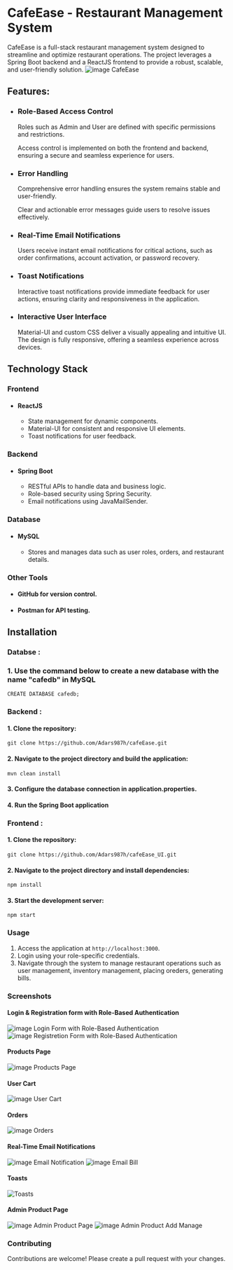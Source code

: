 # CafeEase - Restaurant Management System
CafeEase is a full-stack restaurant management system designed to streamline and optimize restaurant operations. The project leverages a Spring Boot backend and a ReactJS frontend to provide a robust, scalable, and user-friendly solution.
![image CafeEase](https://github.com/Adars987h/cafeEase_UI/blob/main/Screenshots/CafeEase.png)

## Features:
- ### Role-Based Access Control ### 
   Roles such as Admin and User are defined with specific permissions and restrictions.

   Access control is implemented on both the frontend and backend, ensuring a secure and seamless experience for users.


- ### Error Handling
   Comprehensive error handling ensures the system remains stable and user-friendly.

   Clear and actionable error messages guide users to resolve issues effectively.


- ### Real-Time Email Notifications
   Users receive instant email notifications for critical actions, such as order confirmations, account activation, or password recovery.


- ### Toast Notifications
  Interactive toast notifications provide immediate feedback for user actions, ensuring clarity and responsiveness in the application.

- ### Interactive User Interface
  Material-UI and custom CSS deliver a visually appealing and intuitive UI.
The design is fully responsive, offering a seamless experience across devices.


## Technology Stack

### Frontend
- #### ReactJS
  - State management for dynamic components.
  - Material-UI for consistent and responsive UI elements.
  - Toast notifications for user feedback.
### Backend
- #### Spring Boot
   - RESTful APIs to handle data and business logic.
   - Role-based security using Spring Security.
   - Email notifications using JavaMailSender.
### Database
- #### MySQL
   - Stores and manages data such as user roles, orders, and restaurant details.
### Other Tools
- #### GitHub for version control.
- #### Postman for API testing.


## Installation
### Databse :
### 1. Use the command below to create a new database with the name "cafedb" in MySQL
```
CREATE DATABASE cafedb;
```
### Backend :
#### 1. Clone the repository:
  ```
git clone https://github.com/Adars987h/cafeEase.git 
``` 
#### 2. Navigate to the project directory and build the application:
```
mvn clean install  
```
#### 3. Configure the database connection in application.properties.

#### 4. Run the Spring Boot application

### Frontend :
#### 1. Clone the repository:
```
git clone https://github.com/Adars987h/cafeEase_UI.git 
```
 
#### 2. Navigate to the project directory and install dependencies:
```
npm install  
```
#### 3. Start the development server:
```
npm start 
```
### Usage
1. Access the application at ```http://localhost:3000```.
2. Login using your role-specific credentials.
3. Navigate through the system to manage restaurant operations such as user management,
 inventory management, placing oreders, generating bills.

### Screenshots

#### Login & Registration form with Role-Based Authentication
![image Login Form with Role-Based Authentication](https://github.com/Adars987h/cafeEase_UI/blob/main/Screenshots/Login%20Form.png)
![image Registretion Form with Role-Based Authentication](https://github.com/Adars987h/cafeEase_UI/blob/main/Screenshots/Registration%20Form.png)

#### Products Page
![image Products Page](https://github.com/Adars987h/cafeEase_UI/blob/main/Screenshots/Products.png)

#### User Cart
![image User Cart](https://github.com/Adars987h/cafeEase_UI/blob/main/Screenshots/Billing%20Page.png)

#### Orders 
![image Orders](https://github.com/Adars987h/cafeEase_UI/blob/main/Screenshots/Previous%20Orders.png)

#### Real-Time Email Notifications 
![image Email Notification](https://github.com/Adars987h/cafeEase_UI/blob/main/Screenshots/Email%20Notification.png)
![image Email Bill](https://github.com/Adars987h/cafeEase_UI/blob/main/Screenshots/Email%20Bill.png)

#### Toasts
![Toasts](https://github.com/Adars987h/cafeEase_UI/blob/main/Screenshots/Toasts.png)

#### Admin Product Page
![image Admin Product Page](https://github.com/Adars987h/cafeEase_UI/blob/main/Screenshots/Admin%20Product%20Page.png)
![image Admin Product Add Manage](https://github.com/Adars987h/cafeEase_UI/blob/main/Screenshots/Admin%20Product%20Add%20Manage.png)
### Contributing
Contributions are welcome! Please create a pull request with your changes.
